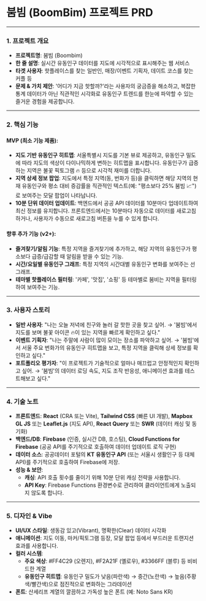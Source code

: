 # 붐빔 (BoomBim) 프로젝트 PRD

---

### 1. 프로젝트 개요

* **프로젝트명**: 붐빔 (Boombim)
* **한 줄 설명**: 실시간 유동인구 데이터를 지도에 시각적으로 표시해주는 웹 서비스
* **타겟 사용자**: 핫플레이스를 찾는 일반인, 매장/이벤트 기획자, 데이트 코스를 찾는 커플 등
* **문제 & 가치 제안**: '어디가 지금 핫할까?'라는 사용자의 궁금증을 해소하고, 복잡한 통계 데이터가 아닌 직관적인 시각화로 유동인구 트렌드를 한눈에 파악할 수 있는 즐거운 경험을 제공합니다.

---

### 2. 핵심 기능

#### **MVP (최소 기능 제품)**:

* **지도 기반 유동인구 히트맵**: 서울특별시 지도를 기본 뷰로 제공하고, 유동인구 밀도에 따라 지도의 색상이 다이나믹하게 변하는 히트맵을 표시합니다. 유동인구가 급증하는 지역은 불꽃 픽토그램 🔥 등으로 시각적 재미를 더합니다.
* **지역 상세 정보 팝업**: 지도에서 특정 지역(동, 번화가 등)을 클릭하면 해당 지역의 현재 유동인구와 평소 대비 증감률을 직관적인 텍스트(예: "평소보다 25% 붐빔 📈")로 보여주는 모달 팝업이 나타납니다.
* **10분 단위 데이터 업데이트**: 백엔드에서 공공 API 데이터를 10분마다 업데이트하여 최신 정보를 유지합니다. 프론트엔드에서는 10분마다 자동으로 데이터를 새로고침하거나, 사용자가 수동으로 새로고침 버튼을 누를 수 있게 합니다.

#### **향후 추가 기능 (v2+)**:

* **즐겨찾기/알림 기능**: 특정 지역을 즐겨찾기에 추가하고, 해당 지역의 유동인구가 평소보다 급증/급감할 때 알림을 받을 수 있는 기능.
* **시간/요일별 유동인구 그래프**: 특정 지역의 시간대별 유동인구 변화를 보여주는 선 그래프.
* **테마별 핫플레이스 필터링**: '카페', '맛집', '쇼핑' 등 테마별로 붐비는 지역을 필터링하여 보여주는 기능.

---

### 3. 사용자 스토리

* **일반 사용자**: "나는 오늘 저녁에 친구와 놀러 갈 핫한 곳을 찾고 싶어. → '붐빔'에서 지도를 보며 불꽃 아이콘 🔥이 있는 지역을 빠르게 확인하고 싶다."
* **이벤트 기획자**: "나는 주말에 사람이 많이 모이는 장소를 파악하고 싶어. → '붐빔'에서 서울 주요 번화가의 유동인구 히트맵을 보고, 특정 지역을 클릭해 상세 정보를 확인하고 싶다."
* **포트폴리오 평가자**: "이 프로젝트가 기술적으로 얼마나 매끄럽고 안정적인지 확인하고 싶어. → '붐빔'의 데이터 로딩 속도, 지도 조작 반응성, 애니메이션 효과를 테스트해보고 싶다."

---

### 4. 기술 노트

* **프론트엔드**: **React** (CRA 또는 Vite), **Tailwind CSS** (빠른 UI 개발), **Mapbox GL JS** 또는 **Leaflet.js** (지도 API), **React Query** 또는 **SWR** (데이터 캐싱 및 동기화)
* **백엔드/DB**: **Firebase** (인증, 실시간 DB, 호스팅), **Cloud Functions for Firebase** (공공 API를 주기적으로 호출하여 데이터 업데이트 로직 구현)
* **데이터 소스**: 공공데이터 포털의 **KT 유동인구 API** (또는 서울시 생활인구 등 대체 API)를 주기적으로 호출하여 Firebase에 저장.
* **성능 & 보안**:
    * **캐싱**: API 호출 횟수를 줄이기 위해 10분 단위 캐싱 전략을 사용합니다.
    * **API Key**: Firebase Functions 환경변수로 관리하여 클라이언트에게 노출되지 않도록 합니다.

---

### 5. 디자인 & Vibe

* **UI/UX 스타일**: 생동감 있고(Vibrant), 명확한(Clear) 데이터 시각화
* **애니메이션**: 지도 이동, 마커/픽토그램 등장, 모달 팝업 등에서 부드러운 트랜지션 효과를 사용합니다.
* **컬러 시스템**:
    * **주요 색상**: #FF4C29 (오렌지), #F2A21F (옐로우), #3366FF (블루) 등 비비드한 계열
    * **유동인구 히트맵**: 유동인구 밀도가 낮음(파란색) → 중간(노란색) → 높음(주황색/빨간색)으로 점진적으로 변화하는 그라데이션
* **폰트**: 산세리프 계열의 깔끔하고 가독성 높은 폰트 (예: Noto Sans KR)